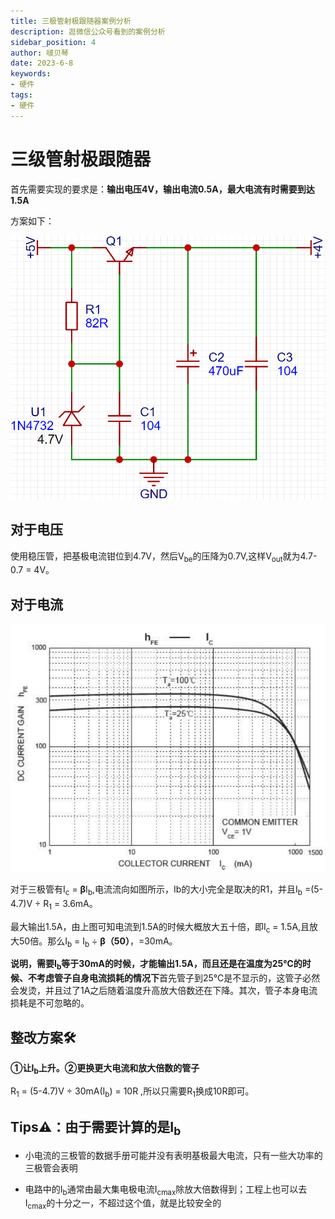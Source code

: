 ```yaml
---
title: 三极管射极跟随器案例分析
description: 逛微信公众号看到的案例分析
sidebar_position: 4
author: 啵贝琴
date: 2023-6-8
keywords:
- 硬件
tags: 
- 硬件
---
```

# 三级管射极跟随器

首先需要实现的要求是：**输出电压4V，输出电流0.5A，最大电流有时需要到达1.5A**

方案如下：

![1](../../../static/img_硬件设计与开发笔记/射极跟随器案例/1.png)

## 对于电压

使用稳压管，把基极电流钳位到4.7V，然后V<sub>be</sub>的压降为0.7V,这样V<sub>out</sub>就为4.7-0.7 = 4V。

## 对于电流

![2](../../../static/img_硬件设计与开发笔记/射极跟随器案例/2.png)

对于三极管有I<sub>c</sub> = **β**I<sub>b</sub>,电流流向如图所示，Ib的大小完全是取决的R1，并且I<sub>b</sub> =(5-4.7)V ÷ R<sub>1</sub> = 3.6mA。

最大输出1.5A，由上图可知电流到1.5A的时候大概放大五十倍，即I<sub>c</sub> = 1.5A,且放大50倍。那么I<sub>b</sub> = I<sub>b</sub> ÷ **β（50）**，=30mA。

**说明，需要I<sub>b</sub>等于30mA的时候，才能输出1.5A，而且还是在温度为25℃的时候、不考虑管子自身电流损耗的情况下**首先管子到25℃是不显示的，这管子必然会发烫，并且过了1A之后随着温度升高放大倍数还在下降。其次，管子本身电流损耗是不可忽略的。

## 整改方案🛠️

**①让I<sub>b</sub>上升。②更换更大电流和放大倍数的管子**

R<sub>1</sub> = (5-4.7)V ÷ 30mA(I<sub>b</sub>) = 10R ,所以只需要R<sub>1</sub>换成10R即可。

## Tips⚠️：由于需要计算的是I<sub>b</sub>

- 小电流的三极管的数据手册可能并没有表明基极最大电流，只有一些大功率的三极管会表明

- 电路中的I<sub>b</sub>通常由最大集电极电流I<sub>cmax</sub>除放大倍数得到；工程上也可以去I<sub>cmax</sub>的十分之一，不超过这个值，就是比较安全的